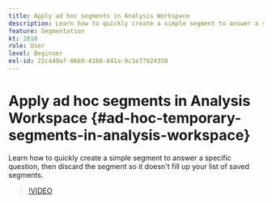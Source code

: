 ```yaml
---
title: Apply ad hoc segments in Analysis Workspace
description: Learn how to quickly create a simple segment to answer a specific question, then discard the segment so it doesn't fill up your list of saved segments.
feature: Segmentation
kt: 2010
role: User
level: Beginner
exl-id: 22c449af-0660-4166-841a-9c1e77924350
---
```

# Apply ad hoc segments in Analysis Workspace {#ad-hoc-temporary-segments-in-analysis-workspace}

Learn how to quickly create a simple segment to answer a specific question, then discard the segment so it doesn't fill up your list of saved segments.

>[!VIDEO](https://video.tv.adobe.com/v/23978/?quality=12&learn=on)
